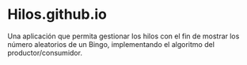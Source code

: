 # Hilos.github.io
Una aplicación que permita gestionar los hilos  con el fin de mostrar los número aleatorios de un Bingo, implementando el algoritmo del productor/consumidor. 
